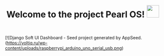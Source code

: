 <h1 align="center">Welcome to the project Pearl OS! <img src="https://media.giphy.com/media/hvRJCLFzcasrR4ia7z/giphy.gif" width="40"></h1>
<br />

[![Django Soft UI Dashboard - Seed project generated by AppSeed.(https://voltiq.ru/wp-content/uploads/raspberrypi_arduino_uno_serial_usb.png)

<br />
